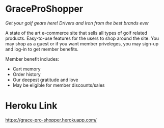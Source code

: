 # GraceProShopper

_Get your golf gears here! Drivers and Iron from the best brands ever_

A state of the art e-commerce site that sells all types of golf related products. Easy-to-use features for the users to shop around the site. You may shop as a guest or if you want member priveleges, you may sign-up and log-in to get member benefits.

Member benefit includes:

* Cart memory
* Order history
* Our deepest gratitude and love
* May be eligible for member discounts/sales

# Heroku Link

https://grace-pro-shopper.herokuapp.com/
